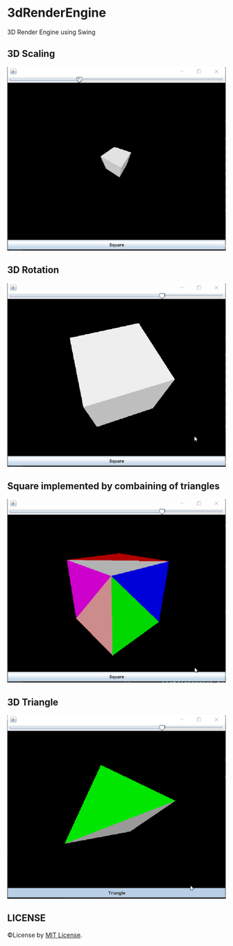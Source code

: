 # 3dRenderEngine
 3D Render Engine using Swing

## 3D Scaling
![](images/3d-square-scaling.gif)

## 3D Rotation
![](images/3d-square-rotating.gif)

## Square implemented by combaining of triangles
![](images/3d-square-form.gif)

## 3D Triangle
![](images/3d-triangle-rotating.gif)
 
## LICENSE
©License by [MIT License](LICENSE).
